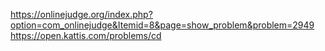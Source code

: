 https://onlinejudge.org/index.php?option=com_onlinejudge&Itemid=8&page=show_problem&problem=2949
https://open.kattis.com/problems/cd

